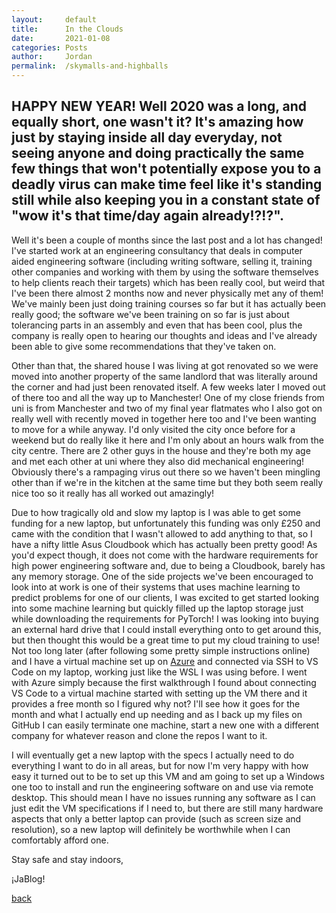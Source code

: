 ```yaml
---
layout: 	default
title:  	In the Clouds
date:   	2021-01-08
categories: Posts
author: 	Jordan
permalink: 	/skymalls-and-highballs
---
```



## HAPPY NEW YEAR! Well 2020 was a long, and equally short, one wasn't it? It's amazing how just by staying inside all day everyday, not seeing anyone and doing practically the same few things that won't potentially expose you to a deadly virus can make time feel like it's standing still while also keeping you in a constant state of "wow it's that time/day again already!?!?".

Well it's been a couple of months since the last post and a lot has changed! I've started work at an engineering consultancy that deals in computer aided engineering software (including writing software, selling it, training other companies and working with them by using the software themselves to help clients reach their targets) which has been really cool, but weird that I've been there almost 2 months now and never physically met any of them! We've mainly been just doing training courses so far but it has actually been really good; the software we've been training on so far is just about tolerancing parts in an assembly and even that has been cool, plus the company is really open to hearing our thoughts and ideas and I've already been able to give some recommendations that they've taken on.

 Other than that, the shared house I was living at got renovated so we were moved into another property of the same landlord that was literally around the corner and had just been renovated itself. A few weeks later I moved out of there too and all the way up to Manchester! One of my close friends from uni is from Manchester and two of my final year flatmates who I also got on really well with recently moved in together here too and I've been wanting to move for a while anyway. I'd only visited the city once before for a weekend but do really like it here and I'm only about an hours walk from the city centre. There are 2 other guys in the house and they're both my age and met each other at uni where they also did mechanical engineering! Obviously there's a rampaging virus out there so we haven't been mingling other than if we're in the kitchen at the same time but they both seem really nice too so it really has all worked out amazingly!

 Due to how tragically old and slow my laptop is I was able to get some funding for a new laptop, but unfortunately this funding was only £250 and came with the condition that I wasn't allowed to add anything to that, so I have a nifty little Asus Cloudbook which has actually been pretty good! As you'd expect though, it does not come with the hardware requirements for high power engineering software and, due to being a Cloudbook, barely has any memory storage. One of the side projects we've been encouraged to look into at work is one of their systems that uses machine learning to predict problems for one of our clients, I was excited to get started looking into some machine learning but quickly filled up the laptop storage just while downloading the requirements for PyTorch! I was looking into buying an external hard drive that I could install everything onto to get around this, but then thought this would be a great time to put my cloud training to use! Not too long later (after following some pretty simple instructions online) and I have a virtual machine set up on [Azure](https://azure.microsoft.com/en-gb/services/virtual-machines/) and connected via SSH to VS Code on my laptop, working just like the WSL I was using before. I went with Azure simply because the first walkthrough I found about connecting VS Code to a virtual machine started with setting up the VM there and it provides a free month so I figured why not? I'll see how it goes for the month and what I actually end up needing and as I back up my files on GitHub I can easily terminate one machine, start a new one with a different company for whatever reason and clone the repos I want to it. 

 I will eventually get a new laptop with the specs I actually need to do everything I want to do in all areas, but for now I'm very happy with how easy it turned out to be to set up this VM and am going to set up a Windows one too to install and run the engineering software on and use via remote desktop. This should mean I have no issues running any software as I can just edit the VM specifications if I need to, but there are still many hardware aspects that only a better laptop can provide (such as screen size and resolution), so a new laptop will definitely be worthwhile when I can comfortably afford one.

Stay safe and stay indoors,

¡JaBlog!

[back](./)
